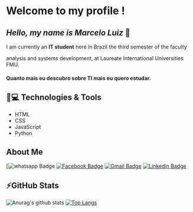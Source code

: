 # Welcome to my profile !

## *Hello, my name is Marcelo Luiz* 👋


I am currently an **IT student** here in Brazil the third semester of the faculty  

analysis and systems development, at Laureate International Universities FMU.

#### Quanto mais eu descubro sobre TI mais eu quero estudar.
## 🚀💻 Technologies & Tools

- HTML
- CSS
- JavaScript
- Python

## About Me
[![whatsapp Badge](https://img.shields.io/badge/WhatsApp-25D366?style=for-the-badge&logo=whatsapp&logoColor=white&link=http://api.whatsapp.com/send?phone=5511977869073text=hello!)
[![Facebook Badge](https://img.shields.io/badge/Facebook-1877F2?style=for-the-badge&logo=facebook&logoColor=white&link=https://www.facebook.com/mlluiz/?viewas=100000686899395)](https://www.facebook.com/mlluiz/?viewas=100000686899395)
[![Gmail Badge](https://img.shields.io/badge/Gmail-D14836?style=for-the-badge&logo=gmail&logoColor=white&link=mailto:mlluizpereira39@gmail.com)](mailto:mlluizpereira39@gmail.com)
[![Linkedin Badge](https://img.shields.io/badge/LinkedIn-0077B5?style=for-the-badge&logo=linkedin&logoColor=white&link=https://www.linkedin.com/in/marcelo-luiz-pereira-souza/)](https://www.linkedin.com/in/marcelo-luiz-pereira-souza/)

## ⚡GitHub Stats

![Anurag's github stats](https://github-readme-stats.vercel.app/api?username=Mlluiz39&show_icons=true&theme=dracula) [![Top Langs](https://github-readme-stats.vercel.app/api/top-langs/?username=Mlluiz39&layout=compact)](https://github.com/Mlluiz39/github-readme-stats)
